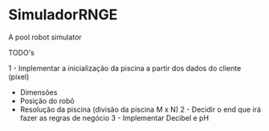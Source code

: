 # SimuladorRNGE
A pool robot simulator

TODO's

1 - Implementar a inicialização da piscina a partir dos dados do cliente (pixel)
  * Dimensões
  * Posição do robô
  * Resolução da piscina (divisão da piscina M x N)
2 - Decidir o end que irá fazer as regras de negócio
3 - Implementar Decibel e pH
